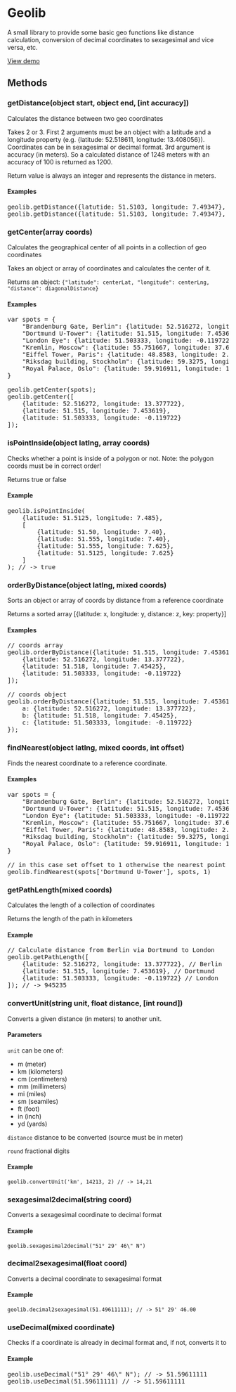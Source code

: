# Geolib

A small library to provide some basic geo functions like distance calculation, conversion of decimal coordinates to sexagesimal and vice versa, etc.

[View demo](http://www.manuel-bieh.de/publikationen/scripts/geolib/demo.html)

## Methods

### getDistance(object start, object end, [int accuracy])

Calculates the distance between two geo coordinates

Takes 2 or 3. First 2 arguments must be an object with a latitude and a longitude property (e.g. {latitude: 52.518611, longitude: 13.408056}). Coordinates can be in sexagesimal or decimal format. 3rd argument is accuracy (in meters). So a calculated distance of 1248 meters with an accuracy of 100 is returned as 1200.

Return value is always an integer and represents the distance in meters.

#### Examples

<pre>geolib.getDistance({latutide: 51.5103, longitude: 7.49347}, {latitude: "51° 31' N", longitude: 7° 28' E});
geolib.getDistance({latitude: 51.5103, longitude: 7.49347}, {latitude: "51° 31' N", longitude: "7° 28' E"});</pre>

### getCenter(array coords)

Calculates the geographical center of all points in a collection of geo coordinates

Takes an object or array of coordinates and calculates the center of it.

Returns an object: `{"latitude": centerLat, "longitude": centerLng, "distance": diagonalDistance}`

#### Examples

<pre>var spots = {
	"Brandenburg Gate, Berlin": {latitude: 52.516272, longitude: 13.377722},
	"Dortmund U-Tower": {latitude: 51.515, longitude: 7.453619},
	"London Eye": {latitude: 51.503333, longitude: -0.119722},
	"Kremlin, Moscow": {latitude: 55.751667, longitude: 37.617778},
	"Eiffel Tower, Paris": {latitude: 48.8583, longitude: 2.2945},
	"Riksdag building, Stockholm": {latitude: 59.3275, longitude: 18.0675},
	"Royal Palace, Oslo": {latitude: 59.916911, longitude: 10.727567}
}

geolib.getCenter(spots);
geolib.getCenter([
	{latitude: 52.516272, longitude: 13.377722}, 
	{latitude: 51.515, longitude: 7.453619}, 
	{latitude: 51.503333, longitude: -0.119722}
]);
</pre>

### isPointInside(object latlng, array coords)

Checks whether a point is inside of a polygon or not. 
Note: the polygon coords must be in correct order!

Returns true or false

#### Example
<pre>
geolib.isPointInside(
	{latitude: 51.5125, longitude: 7.485}, 
	[
		{latitude: 51.50, longitude: 7.40},
		{latitude: 51.555, longitude: 7.40},
		{latitude: 51.555, longitude: 7.625},
		{latitude: 51.5125, longitude: 7.625}
	]
); // -> true</pre>

### orderByDistance(object latlng, mixed coords)

Sorts an object or array of coords by distance from a reference coordinate

Returns a sorted array [{latitude: x, longitude: y, distance: z, key: property}]

#### Examples

<pre>
// coords array
geolib.orderByDistance({latitude: 51.515, longitude: 7.453619}, [
	{latitude: 52.516272, longitude: 13.377722}, 
	{latitude: 51.518, longitude: 7.45425}, 
	{latitude: 51.503333, longitude: -0.119722}
]);

// coords object
geolib.orderByDistance({latitude: 51.515, longitude: 7.453619}, {
	a: {latitude: 52.516272, longitude: 13.377722}, 
	b: {latitude: 51.518, longitude: 7.45425}, 
	c: {latitude: 51.503333, longitude: -0.119722}
});
</pre>

### findNearest(object latlng, mixed coords, int offset)

Finds the nearest coordinate to a reference coordinate.

#### Examples

<pre>var spots = {
	"Brandenburg Gate, Berlin": {latitude: 52.516272, longitude: 13.377722},
	"Dortmund U-Tower": {latitude: 51.515, longitude: 7.453619},
	"London Eye": {latitude: 51.503333, longitude: -0.119722},
	"Kremlin, Moscow": {latitude: 55.751667, longitude: 37.617778},
	"Eiffel Tower, Paris": {latitude: 48.8583, longitude: 2.2945},
	"Riksdag building, Stockholm": {latitude: 59.3275, longitude: 18.0675},
	"Royal Palace, Oslo": {latitude: 59.916911, longitude: 10.727567}
}

// in this case set offset to 1 otherwise the nearest point will always be your reference point
geolib.findNearest(spots['Dortmund U-Tower'], spots, 1) 
</pre>

### getPathLength(mixed coords)

Calculates the length of a collection of coordinates

Returns the length of the path in kilometers

#### Example

<pre>
// Calculate distance from Berlin via Dortmund to London
geolib.getPathLength([
	{latitude: 52.516272, longitude: 13.377722}, // Berlin
	{latitude: 51.515, longitude: 7.453619}, // Dortmund
	{latitude: 51.503333, longitude: -0.119722} // London
]); // -> 945235</pre>

### convertUnit(string unit, float distance, [int round])

Converts a given distance (in meters) to another unit.

#### Parameters

`unit` can be one of:

- m (meter)
- km (kilometers)
- cm (centimeters)
- mm (millimeters)
- mi (miles)
- sm (seamiles)
- ft (foot)
- in (inch)
- yd (yards)

`distance` distance to be converted (source must be in meter)

`round` fractional digits

#### Example

`geolib.convertUnit('km', 14213, 2) // -> 14,21`

### sexagesimal2decimal(string coord)

Converts a sexagesimal coordinate to decimal format

#### Example

`geolib.sexagesimal2decimal("51° 29' 46\" N")`

### decimal2sexagesimal(float coord)

Converts a decimal coordinate to sexagesimal format


#### Example

`geolib.decimal2sexagesimal(51.49611111); // -> 51° 29' 46.00`


### useDecimal(mixed coordinate)

Checks if a coordinate is already in decimal format and, if not, converts it to

#### Example
<pre>geolib.useDecimal("51° 29' 46\" N"); // -> 51.59611111
geolib.useDecimal(51.59611111) // -> 51.59611111</pre>
